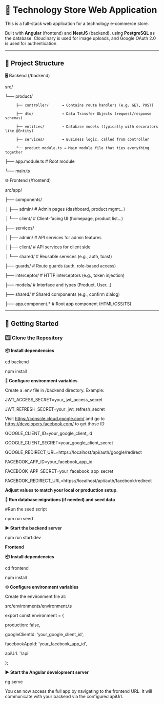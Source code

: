 # 🛒 Technology Store Web Application

This is a full-stack web application for a technology e-commerce store.  

Built with **Angular** (frontend) and **NestJS** (backend), using **PostgreSQL** as the database. Cloudinary is used for image uploads, and Google OAuth 2.0 is used for authentication.

---

## 📁 Project Structure

🖥️ Backend (/backend)

src/
  
  └── product/
  
         ├── controller/      → Contains route handlers (e.g. GET, POST)

         ├── dto/             → Data Transfer Objects (request/response schemas)
  
         ├── entities/        → Database models (typically with decorators like @Entity)
  
         ├── services/        → Business logic, called from controller
  
         └── product.module.ts → Main module file that ties everything together
  
  ├── app.module.ts     # Root module
  
  └── main.ts      

  
🌐 Frontend (/frontend)

src/app/

├── components/

│      ├── admin/        # Admin pages (dashboard, product mgmt...)

│      └── client/       # Client-facing UI (homepage, product list...)

├──    services/

│      ├── admin/        # API services for admin features

│      ├── client/       # API services for client side

│      └── shared/       # Reusable services (e.g., auth, toast)

├──    guards/           # Route guards (auth, role-based access)

├──    interceptor/      # HTTP interceptors (e.g., token injection)

├──    models/           # Interface and types (Product, User...)

├──    shared/           # Shared components (e.g., confirm dialog)

├──    app.component.*   # Root app component (HTML/CSS/TS)

---

## 🚀 Getting Started

### 1️⃣ Clone the Repository

**📦 Install dependencies**

cd backend

npm install

**🔐 Configure environment variables**

Create a .env file in /backend directory. Example:

JWT_ACCESS_SECRET=your_jwt_access_secret

JWT_REFRESH_SECRET=your_jwt_refresh_secret

Visit https://console.cloud.google.com/ and go to https://developers.facebook.com/ to get those ID

GOOGLE_CLIENT_ID=your_google_client_id

GOOGLE_CLIENT_SECRET=your_google_client_secret

GOOGLE_REDIRECT_URL=https://localhost/api/auth/google/redirect

FACEBOOK_APP_ID=your_facebook_app_id

FACEBOOK_APP_SECRET=your_facebook_app_secret

FACEBOOK_REDIRECT_URL=https://localhost/api/auth/facebook/redirect

**Adjust values to match your local or production setup.**

**🧪 Run database migrations (if needed) and seed data**

#Run the seed script

npm run seed

**▶️ Start the backend server**

npm run start:dev

**Frontend**

**📦 Install dependencies**

cd frontend

npm install

**⚙️ Configure environment variables**

Create the environment file at:

src/environments/environment.ts

export const environment = {

  production: false,
  
  googleClientId: 'your_google_client_id',
  
  facebookAppId: 'your_facebook_app_id',
  
  apiUrl: '/api'
  
};

**▶️ Start the Angular development server**

ng serve

You can now access the full app by navigating to the frontend URL. It will communicate with your backend via the configured apiUrl.
